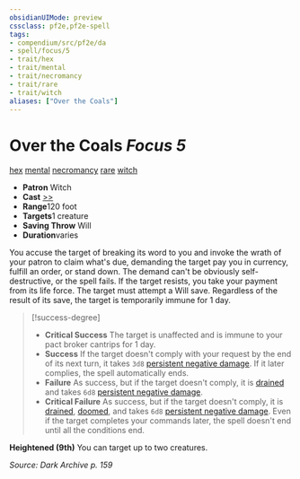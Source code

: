 ```yaml
---
obsidianUIMode: preview
cssclass: pf2e,pf2e-spell
tags:
- compendium/src/pf2e/da
- spell/focus/5
- trait/hex
- trait/mental
- trait/necromancy
- trait/rare
- trait/witch
aliases: ["Over the Coals"]
---
```

# Over the Coals *Focus 5*   
[hex](../../rules/traits/hex-apg.md)  [mental](../../rules/traits/mental.md)  [necromancy](../../rules/traits/necromancy.md)  [rare](../../rules/traits/rare.md)  [witch](../../rules/traits/witch-apg.md)  

- **Patron** Witch
- **Cast** [>>](../../rules/core-rulebook/chapter-9-playing-the-game.md#Actions "Two-Action") 
- **Range**120 foot
- **Targets**1 creature
- **Saving Throw** Will
- **Duration**varies

You accuse the target of breaking its word to you and invoke the wrath of your patron to claim what's due, demanding the target pay you in currency, fulfill an order, or stand down. The demand can't be obviously self-destructive, or the spell fails. If the target resists, you take your payment from its life force. The target must attempt a Will save. Regardless of the result of its save, the target is temporarily immune for 1 day.

> [!success-degree] 
> - **Critical Success** The target is unaffected and is immune to your pact broker cantrips for 1 day.
> - **Success** If the target doesn't comply with your request by the end of its next turn, it takes `3d8` [persistent negative damage](../../rules/conditions.md#Persistent%20Damage). If it later complies, the spell automatically ends.
> - **Failure** As success, but if the target doesn't comply, it is [drained](../../rules/conditions.md#Drained) and takes `6d8` [persistent negative damage](../../rules/conditions.md#Persistent%20Damage).
> - **Critical Failure** As success, but if the target doesn't comply, it is [drained](../../rules/conditions.md#Drained), [doomed](../../rules/conditions.md#Doomed), and takes `6d8` [persistent negative damage](../../rules/conditions.md#Persistent%20Damage). Even if the target completes your commands later, the spell doesn't end until all the conditions end.

**Heightened (9th)** You can target up to two creatures.

*Source: Dark Archive p. 159*